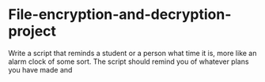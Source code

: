 # File-encryption-and-decryption-project
Write a script that reminds a student or a person what time it is, more like an alarm clock of some sort. The script should remind you of whatever plans you have made and  
